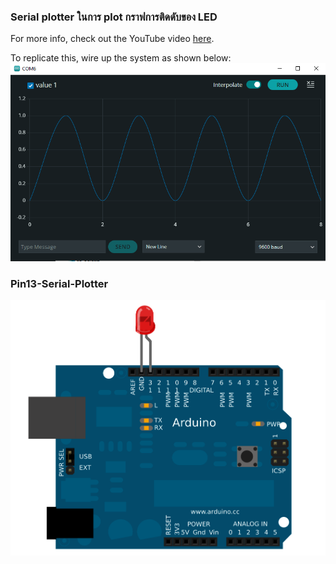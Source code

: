 ### Serial plotter ในการ plot กราฟการติดดับของ LED
For more info, check out the YouTube video [here](https://github.com/okaisank/Serial_Plotter/blob/b96a34cf5e8f4342763d70801c44e58cd7d08004/serial_Plotter.ino).

To replicate this, wire up the system as shown below:
![system_diagram](https://github.com/okaisank/Serial_Plotter/blob/79f874ffd5b92a15b12dfa17dd78db078ca19547/Capture.PNG)




### Pin13-Serial-Plotter
![system_diagram](https://github.com/okaisank/Serial_Plotter/blob/b479faaf8dce9d00342256b3cfc9432ac75db286/Capture_pin13.PNG)





